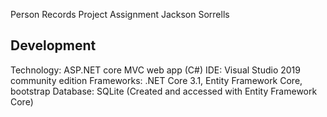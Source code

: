 Person Records Project Assignment
Jackson Sorrells

Development
-----------
Technology: ASP.NET core MVC web app (C#)
IDE: Visual Studio 2019 community edition
Frameworks: .NET Core 3.1, Entity Framework Core, bootstrap
Database: SQLite (Created and accessed with Entity Framework Core)
 
